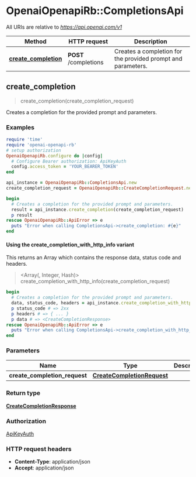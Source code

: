 # OpenaiOpenapiRb::CompletionsApi

All URIs are relative to *https://api.openai.com/v1*

| Method | HTTP request | Description |
| ------ | ------------ | ----------- |
| [**create_completion**](CompletionsApi.md#create_completion) | **POST** /completions | Creates a completion for the provided prompt and parameters. |


## create_completion

> <CreateCompletionResponse> create_completion(create_completion_request)

Creates a completion for the provided prompt and parameters.

### Examples

```ruby
require 'time'
require 'openai-openapi-rb'
# setup authorization
OpenaiOpenapiRb.configure do |config|
  # Configure Bearer authorization: ApiKeyAuth
  config.access_token = 'YOUR_BEARER_TOKEN'
end

api_instance = OpenaiOpenapiRb::CompletionsApi.new
create_completion_request = OpenaiOpenapiRb::CreateCompletionRequest.new({model: OpenaiOpenapiRb::CreateCompletionRequestModel.new, prompt: nil}) # CreateCompletionRequest | 

begin
  # Creates a completion for the provided prompt and parameters.
  result = api_instance.create_completion(create_completion_request)
  p result
rescue OpenaiOpenapiRb::ApiError => e
  puts "Error when calling CompletionsApi->create_completion: #{e}"
end
```

#### Using the create_completion_with_http_info variant

This returns an Array which contains the response data, status code and headers.

> <Array(<CreateCompletionResponse>, Integer, Hash)> create_completion_with_http_info(create_completion_request)

```ruby
begin
  # Creates a completion for the provided prompt and parameters.
  data, status_code, headers = api_instance.create_completion_with_http_info(create_completion_request)
  p status_code # => 2xx
  p headers # => { ... }
  p data # => <CreateCompletionResponse>
rescue OpenaiOpenapiRb::ApiError => e
  puts "Error when calling CompletionsApi->create_completion_with_http_info: #{e}"
end
```

### Parameters

| Name | Type | Description | Notes |
| ---- | ---- | ----------- | ----- |
| **create_completion_request** | [**CreateCompletionRequest**](CreateCompletionRequest.md) |  |  |

### Return type

[**CreateCompletionResponse**](CreateCompletionResponse.md)

### Authorization

[ApiKeyAuth](../README.md#ApiKeyAuth)

### HTTP request headers

- **Content-Type**: application/json
- **Accept**: application/json

